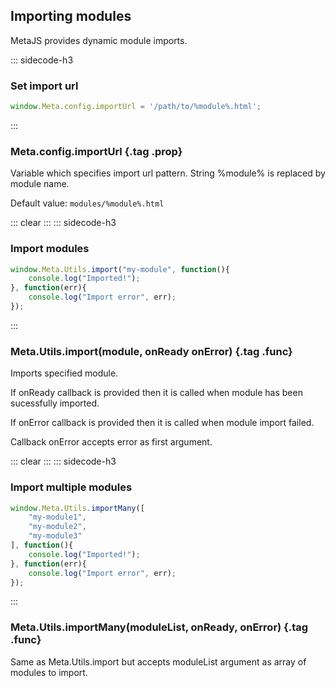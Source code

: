 ## Importing modules

MetaJS provides dynamic module imports.

::: sidecode-h3
### Set import url

```javascript
window.Meta.config.importUrl = '/path/to/%module%.html';
```
:::

### Meta.config.importUrl {.tag .prop}

Variable which specifies import url pattern. String %module% is replaced by module name.

Default value: `modules/%module%.html`

::: clear :::
::: sidecode-h3
### Import modules

```javascript
window.Meta.Utils.import("my-module", function(){
	console.log("Imported!");
}, function(err){
	console.log("Import error", err);
});
```
:::

### Meta.Utils.import(module, onReady onError) {.tag .func}

Imports specified module.

If onReady callback is provided then it is called when module has been sucessfully imported.

If onError callback is provided then it is called when module import failed.

Callback onError accepts error as first argument.

::: clear :::
::: sidecode-h3
### Import multiple modules

```javascript
window.Meta.Utils.importMany([
	"my-module1",
	"my-module2",
	"my-module3"
], function(){
	console.log("Imported!");
}, function(err){
	console.log("Import error", err);
});
```
:::

### Meta.Utils.importMany(moduleList, onReady, onError) {.tag .func}

Same as Meta.Utils.import but accepts moduleList argument as array of modules to import.